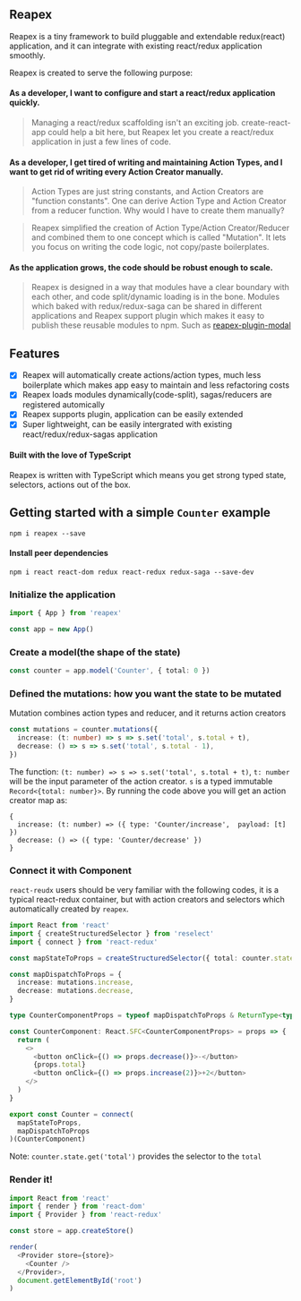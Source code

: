 ## Reapex

Reapex is a tiny framework to build pluggable and extendable redux(react) application, and it can integrate with existing react/redux application smoothly.

Reapex is created to serve the following purpose:

#### As a developer, I want to configure and start a react/redux application quickly.

> Managing a react/redux scaffolding isn't an exciting job. create-react-app could help a bit here, but Reapex let you create a react/redux application in just a few lines of code.

#### As a developer, I get tired of writing and maintaining Action Types, and I want to get rid of writing every Action Creator manually.

> Action Types are just string constants, and Action Creators are "function constants". One can derive Action Type and Action Creator from a reducer function. Why would I have to create them manually? 

> Reapex simplified the creation of Action Type/Action Creator/Reducer and combined them to one concept which is called "Mutation". It lets you focus on writing the code logic, not copy/paste boilerplates.

#### As the application grows, the code should be robust enough to scale.

> Reapex is designed in a way that modules have a clear boundary with each other, and code split/dynamic loading is in the bone. Modules which baked with redux/redux-saga can be shared in different applications and Reapex support plugin which makes it easy to publish these reusable modules to npm. Such as [reapex-plugin-modal](https://github.com/ReapexJS/reapex-plugin-modal)

## Features
- [x] Reapex will automatically create actions/action types, much less boilerplate which makes app easy to maintain and less refactoring costs
- [x] Reapex loads modules dynamically(code-split), sagas/reducers are registered automically
- [x] Reapex supports plugin, application can be easily extended
- [x] Super lightweight, can be easily intergrated with existing react/redux/redux-sagas application

#### Built with the love of TypeScript
Reapex is written with TypeScript which means you get strong typed state, selectors, actions out of the box.

## Getting started with a simple `Counter` example

```
npm i reapex --save
```
#### Install peer dependencies
```
npm i react react-dom redux react-redux redux-saga --save-dev
```

### Initialize the application
```typescript
import { App } from 'reapex'

const app = new App()

```

### Create a model(the shape of the state)
```typescript
const counter = app.model('Counter', { total: 0 })
```

### Defined the mutations: how you want the state to be mutated
Mutation combines action types and reducer, and it returns action creators

```typescript
const mutations = counter.mutations({
  increase: (t: number) => s => s.set('total', s.total + t),
  decrease: () => s => s.set('total', s.total - 1),
})
```
The function: `(t: number) => s => s.set('total', s.total + t)`, `t: number` will be the input parameter of the action creator. `s` is a typed immutable `Record<{total: number}>`. By running the code above you will get an action creator map as:
```
{
  increase: (t: number) => ({ type: 'Counter/increase',  payload: [t] })
  decrease: () => ({ type: 'Counter/decrease' })
}
```

### Connect it with Component
`react-reudx` users should be very familiar with the following codes, it is a typical react-redux container, but with action creators and selectors which automatically created by `reapex`.

```typescript
import React from 'react'
import { createStructuredSelector } from 'reselect'
import { connect } from 'react-redux'

const mapStateToProps = createStructuredSelector({ total: counter.state.get('total') })

const mapDispatchToProps = {
  increase: mutations.increase,
  decrease: mutations.decrease,
}

type CounterComponentProps = typeof mapDispatchToProps & ReturnType<typeof mapStateToProps>

const CounterComponent: React.SFC<CounterComponentProps> = props => {
  return (
    <>
      <button onClick={() => props.decrease()}>-</button>
      {props.total}
      <button onClick={() => props.increase(2)}>+2</button>
    </>
  )
}

export const Counter = connect(
  mapStateToProps,
  mapDispatchToProps
)(CounterComponent)

```
Note: `counter.state.get('total')` provides the selector to the `total`

### Render it!
```typescript
import React from 'react'
import { render } from 'react-dom'
import { Provider } from 'react-redux'

const store = app.createStore()

render(
  <Provider store={store}>
    <Counter />
  </Provider>,
  document.getElementById('root')
)
```
